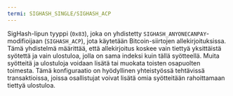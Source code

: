 ```yaml
---
termi: SIGHASH_SINGLE/SIGHASH_ACP
---
```


SigHash-lipun tyyppi (`0x83`), joka on yhdistetty `SIGHASH_ANYONECANPAY`-modifioijaan (`SIGHASH_ACP`), jota käytetään Bitcoin-siirtojen allekirjoituksissa. Tämä yhdistelmä määrittää, että allekirjoitus koskee vain tiettyä yksittäistä syötettä ja vain ulostuloa, jolla on sama indeksi kuin tällä syötteellä. Muita syötteitä ja ulostuloja voidaan lisätä tai muokata toisten osapuolten toimesta. Tämä konfiguraatio on hyödyllinen yhteistyössä tehtävissä transaktioissa, joissa osallistujat voivat lisätä omia syötteitään rahoittamaan tiettyä ulostuloa.
